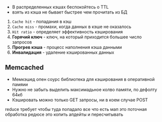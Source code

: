 - В распределенных кэшах беспокойтесь о TTL
- взять из кэша не бывает быстрее чем прочитать из БД


1. `Cache hit` - попадания в кэш 
2. `Cache miss` - промахи, когда данных в кэше не оказалось 
3. `Hit ratio` - определяет эффективность кэширования 
4. **Горячий ключ** - ключ, на который приходится большее число запросов 
5. **Прогрев кэша** - процесс наполнения кэша данными 
6. **Инвалидация** - удаление кэшированных данных


## Memcached
- Мемкэшед опен соурс библиотека для кэширования в оперативной памяии
- Нужно не забыть выделить максимадьное колво памяти, по дефолту 64кб
- Кэшировать можно только GET запросы, ни в коем случае POST


reduce требует чтобы туда попадало все что есть
мап это поточная обработка редюсе это копить апдейты и пересчитывать
